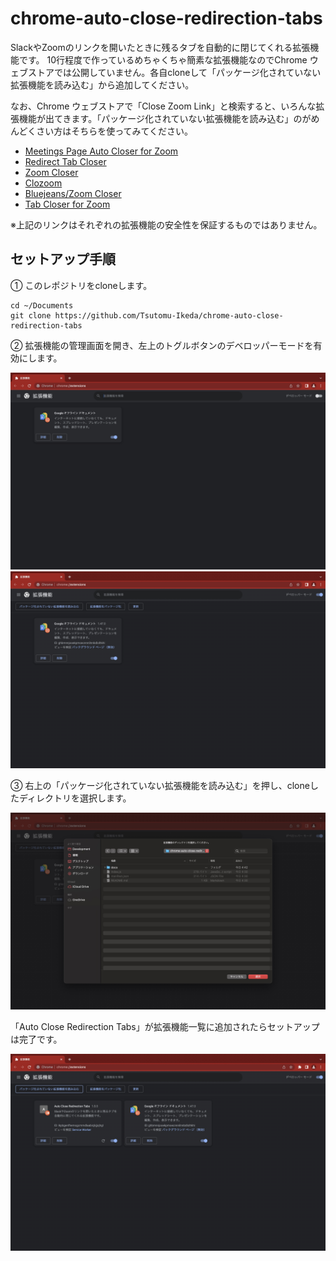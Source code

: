 # chrome-auto-close-redirection-tabs

SlackやZoomのリンクを開いたときに残るタブを自動的に閉じてくれる拡張機能です。
10行程度で作っているめちゃくちゃ簡素な拡張機能なのでChrome ウェブストアでは公開していません。各自cloneして「パッケージ化されていない拡張機能を読み込む」から追加してください。

なお、Chrome ウェブストアで「Close Zoom Link」と検索すると、いろんな拡張機能が出てきます。「パッケージ化されていない拡張機能を読み込む」のがめんどくさい方はそちらを使ってみてください。

- [Meetings Page Auto Closer for Zoom](https://chrome.google.com/webstore/detail/meetings-page-auto-closer/pbgidoglkjhfgjhalbbiiahdlokjcplb?hl=ja)
- [Redirect Tab Closer](https://chrome.google.com/webstore/detail/redirect-tab-closer/fdffoepgfafohjnlmdeaekigejifenpd?hl=ja)
- [Zoom Closer](https://chrome.google.com/webstore/detail/zoom-closer/appjbedfhcmpknanmbndpojcllfaemal?hl=ja)
- [Clozoom](https://chrome.google.com/webstore/detail/clozoom/ginkdklliadpegalhjlibeggnnbdkghi?hl=ja)
- [Bluejeans/Zoom Closer](https://chrome.google.com/webstore/detail/bluejeanszoom-closer/jnpjcapbahjpooibdheccijcjalacdno?hl=ja)
- [Tab Closer for Zoom](https://chrome.google.com/webstore/detail/tab-closer-for-zoom/dipbdmjcnihnpjpignoilhljekeimlkp?hl=ja)

※上記のリンクはそれぞれの拡張機能の安全性を保証するものではありません。

## セットアップ手順

① このレポジトリをcloneします。

```
cd ~/Documents
git clone https://github.com/Tsutomu-Ikeda/chrome-auto-close-redirection-tabs
```

② 拡張機能の管理画面を開き、左上のトグルボタンのデベロッパーモードを有効にします。

![image](docs/assets/extensions-initial-state.png)
![image](docs/assets/extensions-developer-mode-enabled.png)

③ 右上の「パッケージ化されていない拡張機能を読み込む」を押し、cloneしたディレクトリを選択します。

![image](docs/assets/extensions-select-directory.png)

「Auto Close Redirection Tabs」が拡張機能一覧に追加されたらセットアップは完了です。

![image](docs/assets/extensions-extension-loaded.png)


